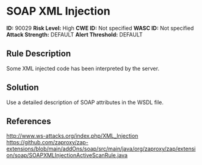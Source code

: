 
# SOAP XML Injection

**ID:** 90029
**Risk Level:** High
**CWE ID:** Not specified
**WASC ID:** Not specified
**Attack Strength:** DEFAULT
**Alert Threshold:** DEFAULT

## Rule Description
Some XML injected code has been interpreted by the server.

## Solution
Use a detailed description of SOAP attributes in the WSDL file.

## References
http://www.ws-attacks.org/index.php/XML_Injection
https://github.com/zaproxy/zap-extensions/blob/main/addOns/soap/src/main/java/org/zaproxy/zap/extension/soap/SOAPXMLInjectionActiveScanRule.java
